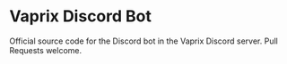 # Vaprix Discord Bot

Official source code for the Discord bot in the Vaprix Discord server. Pull Requests welcome.
